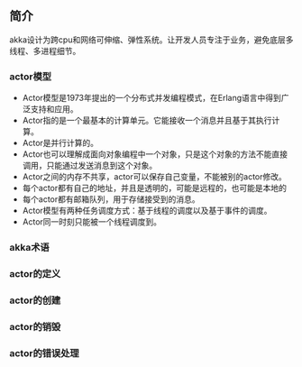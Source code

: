 ## 简介
akka设计为跨cpu和网络可伸缩、弹性系统。让开发人员专注于业务，避免底层多线程、多进程细节。  

### actor模型
- Actor模型是1973年提出的一个分布式并发编程模式，在Erlang语言中得到广泛支持和应用。   
- Actor指的是一个最基本的计算单元。它能接收一个消息并且基于其执行计算。  
- Actor是并行计算的。   
- Actor也可以理解成面向对象编程中一个对象，只是这个对象的方法不能直接调用，只能通过发送消息到这个对象。  
- Actor之间的内存不共享，actor可以保存自己变量，不能被别的actor修改。   
- 每个actor都有自己的地址，并且是透明的，可能是远程的，也可能是本地的
- 每个actor都有邮箱队列，用于存储接受到的消息。
- Actor模型有两种任务调度方式：基于线程的调度以及基于事件的调度。 
- Actor同一时刻只能被一个线程调度到。

### akka术语

### actor的定义
### actor的创建
### actor的销毁
### actor的错误处理







